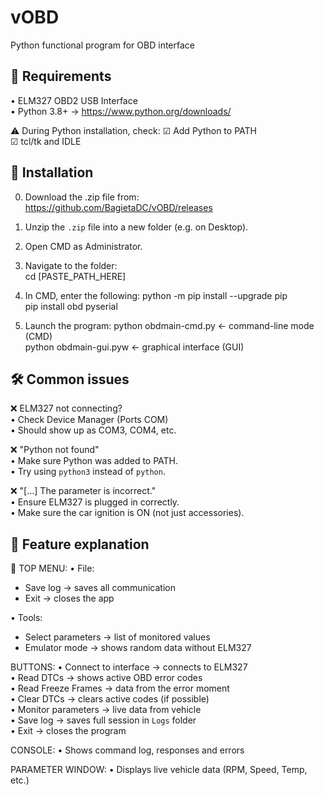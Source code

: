 
# vOBD

Python functional program for OBD interface



## 🔧 Requirements
• ELM327 OBD2 USB Interface  
• Python 3.8+ → https://www.python.org/downloads/

⚠️ During Python installation, check:
☑ Add Python to PATH  
☑ tcl/tk and IDLE
## 💾 Installation
0. Download the .zip file from: https://github.com/BagietaDC/vOBD/releases
1. Unzip the `.zip` file into a new folder (e.g. on Desktop).  
2. Open CMD as Administrator.  
3. Navigate to the folder:  
   cd [PASTE_PATH_HERE]

4. In CMD, enter the following:
   python -m pip install --upgrade pip  
   pip install obd pyserial

5. Launch the program:
   python obdmain-cmd.py    ← command-line mode (CMD)  
   python obdmain-gui.pyw    ← graphical interface (GUI)
## 🛠 Common issues
❌ ELM327 not connecting?  
• Check Device Manager (Ports COM)  
• Should show up as COM3, COM4, etc.

❌ "Python not found"  
• Make sure Python was added to PATH.  
• Try using `python3` instead of `python`.

❌ "[…] The parameter is incorrect."  
• Ensure ELM327 is plugged in correctly.  
• Make sure the car ignition is ON (not just accessories).
## 🧰 Feature explanation
🧾 TOP MENU:
• File:
  - Save log → saves all communication  
  - Exit → closes the app

• Tools:
  - Select parameters → list of monitored values  
  - Emulator mode → shows random data without ELM327

BUTTONS:
• Connect to interface → connects to ELM327  
• Read DTCs → shows active OBD error codes  
• Read Freeze Frames → data from the error moment  
• Clear DTCs → clears active codes (if possible)  
• Monitor parameters → live data from vehicle  
• Save log → saves full session in `Logs` folder  
• Exit → closes the program

CONSOLE:
• Shows command log, responses and errors

PARAMETER WINDOW:
• Displays live vehicle data (RPM, Speed, Temp, etc.)
